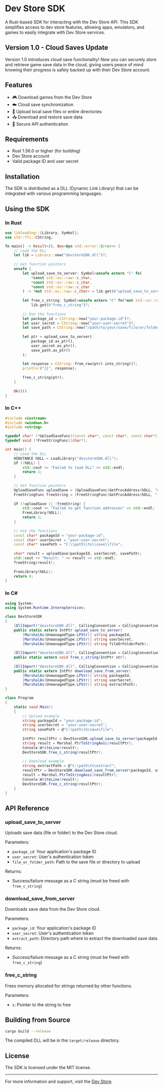 # Dev Store SDK

A Rust-based SDK for interacting with the Dev Store API. This SDK simplifies access to dev store features, allowing apps, emulators, and games to easily integrate with Dev Store services.

## Version 1.0 - Cloud Saves Update

Version 1.0 introduces cloud save functionality! Now you can securely store and retrieve game save data in the cloud, giving users peace of mind knowing their progress is safely backed up with their Dev Store account.

## Features

- 🎮 Download games from the Dev Store
- ☁️ Cloud save synchronization
- 🔄 Upload local save files or entire directories
- 📥 Download and restore save data
- 🔐 Secure API authentication

## Requirements

- Rust 1.56.0 or higher (for building)
- Dev Store account
- Valid package ID and user secret

## Installation

The SDK is distributed as a DLL (Dynamic Link Library) that can be integrated with various programming languages.

## Using the SDK

### In Rust

```rust
use libloading::{Library, Symbol};
use std::ffi::CString;

fn main() -> Result<(), Box<dyn std::error::Error>> {
    // Load the DLL
    let lib = Library::new("devstoreSDK.dll")?;
    
    // Get function pointers
    unsafe {
        let upload_save_to_server: Symbol<unsafe extern "C" fn(
            *const std::os::raw::c_char,
            *const std::os::raw::c_char,
            *const std::os::raw::c_char
        ) -> *mut std::os::raw::c_char> = lib.get(b"upload_save_to_server")?;
        
        let free_c_string: Symbol<unsafe extern "C" fn(*mut std::os::raw::c_char)> = 
            lib.get(b"free_c_string")?;
        
        // Use the functions
        let package_id = CString::new("your-package-id")?;
        let user_secret = CString::new("your-user-secret")?;
        let save_path = CString::new("/path/to/your/save/file/or/folder")?;
        
        let ptr = upload_save_to_server(
            package_id.as_ptr(),
            user_secret.as_ptr(),
            save_path.as_ptr()
        );
        
        let response = CString::from_raw(ptr).into_string()?;
        println!("{}", response);
        
        free_c_string(ptr);
    }
    
    Ok(())
}
```

### In C++

```cpp
#include <iostream>
#include <windows.h>
#include <string>

typedef char* (*UploadSaveFunc)(const char*, const char*, const char*);
typedef void (*FreeStringFunc)(char*);

int main() {
    // Load the DLL
    HINSTANCE hDLL = LoadLibrary("devstoreSDK.dll");
    if (!hDLL) {
        std::cout << "Failed to load DLL" << std::endl;
        return 1;
    }
    
    // Get function pointers
    UploadSaveFunc uploadSave = (UploadSaveFunc)GetProcAddress(hDLL, "upload_save_to_server");
    FreeStringFunc freeString = (FreeStringFunc)GetProcAddress(hDLL, "free_c_string");
    
    if (!uploadSave || !freeString) {
        std::cout << "Failed to get function addresses" << std::endl;
        FreeLibrary(hDLL);
        return 1;
    }
    
    // Use the functions
    const char* packageId = "your-package-id";
    const char* userSecret = "your-user-secret";
    const char* savePath = "C:\\path\\to\\save\\file";
    
    char* result = uploadSave(packageId, userSecret, savePath);
    std::cout << "Result: " << result << std::endl;
    freeString(result);
    
    FreeLibrary(hDLL);
    return 0;
}
```

### In C#

```csharp
using System;
using System.Runtime.InteropServices;

class DevStoreSDK
{
    [DllImport("devstoreSDK.dll", CallingConvention = CallingConvention.Cdecl)]
    public static extern IntPtr upload_save_to_server(
        [MarshalAs(UnmanagedType.LPStr)] string packageId,
        [MarshalAs(UnmanagedType.LPStr)] string userSecret,
        [MarshalAs(UnmanagedType.LPStr)] string fileOrFolderPath);
        
    [DllImport("devstoreSDK.dll", CallingConvention = CallingConvention.Cdecl)]
    public static extern void free_c_string(IntPtr str);
    
    [DllImport("devstoreSDK.dll", CallingConvention = CallingConvention.Cdecl)]
    public static extern IntPtr download_save_from_server(
        [MarshalAs(UnmanagedType.LPStr)] string packageId,
        [MarshalAs(UnmanagedType.LPStr)] string userSecret,
        [MarshalAs(UnmanagedType.LPStr)] string extractPath);
}

class Program
{
    static void Main()
    {
        // Upload example
        string packageId = "your-package-id";
        string userSecret = "your-user-secret";
        string savePath = @"C:\path\to\save\file";
        
        IntPtr resultPtr = DevStoreSDK.upload_save_to_server(packageId, userSecret, savePath);
        string result = Marshal.PtrToStringAnsi(resultPtr);
        Console.WriteLine(result);
        DevStoreSDK.free_c_string(resultPtr);
        
        // Download example
        string extractPath = @"C:\path\to\extract";
        resultPtr = DevStoreSDK.download_save_from_server(packageId, userSecret, extractPath);
        result = Marshal.PtrToStringAnsi(resultPtr);
        Console.WriteLine(result);
        DevStoreSDK.free_c_string(resultPtr);
    }
}
```

## API Reference

### upload_save_to_server

Uploads save data (file or folder) to the Dev Store cloud.

Parameters:
- `package_id`: Your application's package ID
- `user_secret`: User's authentication token
- `file_or_folder_path`: Path to the save file or directory to upload

Returns:
- Success/failure message as a C string (must be freed with `free_c_string`)

### download_save_from_server

Downloads save data from the Dev Store cloud.

Parameters:
- `package_id`: Your application's package ID
- `user_secret`: User's authentication token
- `extract_path`: Directory path where to extract the downloaded save data

Returns:
- Success/failure message as a C string (must be freed with `free_c_string`)

### free_c_string

Frees memory allocated for strings returned by other functions.

Parameters:
- `s`: Pointer to the string to free

## Building from Source

```bash
cargo build --release
```

The compiled DLL will be in the `target/release` directory.

## License

The SDK is licensed under the MIT license.

---

For more information and support, visit the [Dev Store](https://xbdev.store).